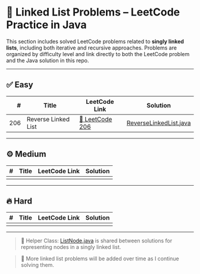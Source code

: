 # 🔗 Linked List Problems – LeetCode Practice in Java

This section includes solved LeetCode problems related to **singly linked lists**, including both iterative and recursive approaches. Problems are organized by difficulty level and link directly to both the LeetCode problem and the Java solution in this repo.

---

## ✅ Easy

| #   | Title               | LeetCode Link                                                        | Solution                                       |
|----:|---------------------|----------------------------------------------------------------------|------------------------------------------------|
| 206 | Reverse Linked List | [🔗 LeetCode 206](https://leetcode.com/problems/reverse-linked-list/) | [ReverseLinkedList.java](easy/ReverseLinkedList.java) |

---

## ⚙️ Medium

| #   | Title | LeetCode Link | Solution |
|----:|-------|----------------|----------|
|     |       |                |          |

---

## 🔥 Hard

| #   | Title | LeetCode Link | Solution |
|----:|-------|----------------|----------|
|     |       |                |          |

---

> 📌 Helper Class: [ListNode.java](ListNode.java) is shared between solutions for representing nodes in a singly linked list.

> 📌 More linked list problems will be added over time as I continue solving them.